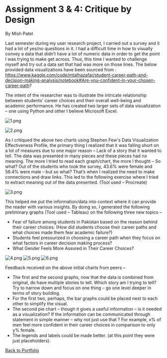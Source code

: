 # Assignment 3 & 4: Critique by Design
By Mish Patel

Last semester during my user research project, I carried out a survey and it had a lot of yes/no questions in it. I had a difficult time in how to visually convey a data that didn’t have a lot of numeric data in order to get the point I was trying to make get across. Thus, this time I wanted to challenge myself and try out a data set that had was more on those lines. The below provided data visualizations have been sourced from : https://www.kaggle.com/code/mtalhazafar/student-career-path-and-decision-making-analysis/notebook#Are-you-confident-in-your-chosen-career-path?

The intent of the researcher was to illustrate the intricate relationship between students' career choices and their overall well-being and academic performance. He has created two larger sets of data visualization – one using Python and other I believe Microsoft Excel.

![1.png](https://github.com/misarip/Assignment3_4/blob/ccb260ccb5fc4c8055d5d5f6dacd6bb921160aaa/1.png)

![2.png](https://github.com/misarip/Assignment3_4/blob/ccb260ccb5fc4c8055d5d5f6dacd6bb921160aaa/2.png)

As I critiqued the above two charts using Stephen Few's Data Visualization Effectiveness Profile, the primary thing I realized that it was falling short on a lot of measures due to one major reason – Lack of a story that it wanted to tell. The data was presented in many pieces and these pieces had no meaning. The more I tried to read each graph/chart, the more I thought – So what? Out of the students who took the survey, 43.6% were female and 56.4% were male – but so what? That’s when I realized the need to make connections and draw links. This led to the following exercise where I tried to extract meaning out of the data presented. (Tool used – Procreate)
 
![3.png](https://github.com/misarip/Assignment3_4/blob/ccb260ccb5fc4c8055d5d5f6dacd6bb921160aaa/3.jpg)

This helped me put the information/data into context where it can provide the reader with various insights. By doing so, I generated the following preliminary graphs (Tool used – Tableau) on the following three new topics – 

-	Fear of failure among students in Pakistan based on the reason behind their career choices. (How did students choose their career paths and what choices made them fear academic failure?)
-	Students feel pressurized in choosing a career path when they focus on what factors in career decision making process?
-	What Gender Feels More Assured in Their Career Choices? 
 
 ![4.png](https://github.com/misarip/Assignment3_4/blob/ccb260ccb5fc4c8055d5d5f6dacd6bb921160aaa/4.jpg)
 ![5.png](https://github.com/misarip/Assignment3_4/blob/ccb260ccb5fc4c8055d5d5f6dacd6bb921160aaa/5.jpg)
 ![6.png](https://github.com/misarip/Assignment3_4/blob/ccb260ccb5fc4c8055d5d5f6dacd6bb921160aaa/6.jpg)
  
Feedback received on the above initial charts from peers – 
-	The first and the second graphs, now that the data is combined from original, do have multiple stories to tell. Which story am I trying to tell? Try to narrow down and focus on one thing – go one level deeper in terms of story building. 
-	For the first two, perhaps, the bar graphs could be placed next to each other to simplify the visual.
-	The second pie chart – though it gives a useful information – is it needed as a visualization? If the information can be communicated through statement in simple manner – why not just use that ? For example, x% of men feel more confident in their career choices in comparison to only y% female. 
-	The legends and labels could be made better. (at this point they were just placeholders).

[Back to Portfolio](https://misarip.github.io/Mish_Portfolio/)
